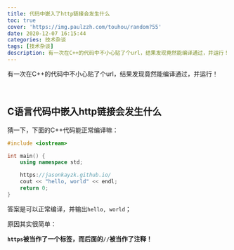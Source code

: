 ```yaml
---
title: 代码中嵌入了http链接会发生什么
toc: true
cover: 'https://img.paulzzh.com/touhou/random?55'
date: 2020-12-07 16:15:44
categories: 技术杂谈
tags: [技术杂谈]
description: 有一次在C++的代码中不小心贴了个url，结果发现竟然能编译通过，并运行！
---
```


有一次在C++的代码中不小心贴了个url，结果发现竟然能编译通过，并运行！

<br/>

<!--more-->

## C语言代码中嵌入http链接会发生什么

猜一下，下面的C++代码能正常编译嘛：

```cpp
#include <iostream>

int main() {
    using namespace std;

    https://jasonkayzk.github.io/
    cout << "hello, world" << endl;
    return 0;
}
```

答案是可以正常编译，并输出`hello, world`；

原因其实很简单：

**`https`被当作了一个标签，而后面的`//`被当作了注释！**

<br/>